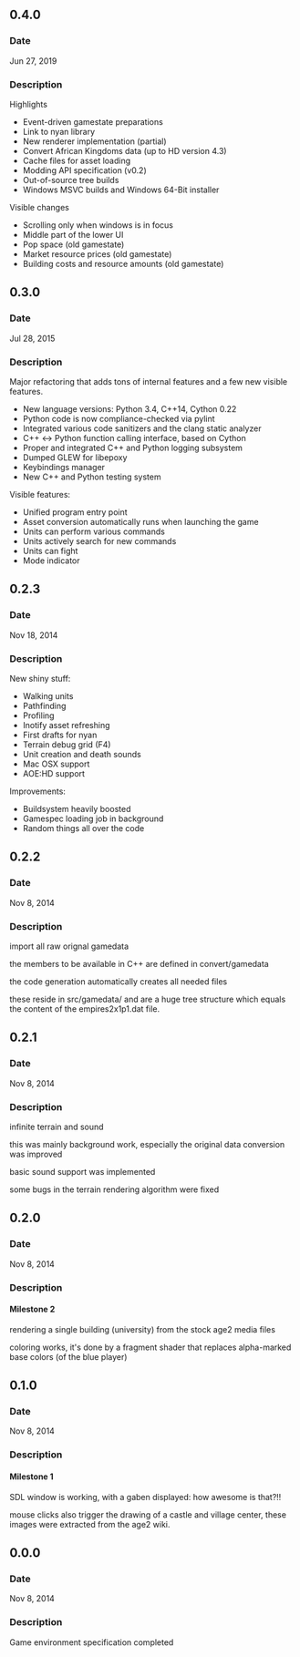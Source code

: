 ## 0.4.0

### Date
Jun 27, 2019

### Description

Highlights

 * Event-driven gamestate preparations
 * Link to nyan library
 * New renderer implementation (partial)
 * Convert African Kingdoms data (up to HD version 4.3)
 * Cache files for asset loading
 * Modding API specification (v0.2)
 * Out-of-source tree builds
 * Windows MSVC builds and Windows 64-Bit installer

Visible changes

 * Scrolling only when windows is in focus
 *  Middle part of the lower UI
 *  Pop space (old gamestate)
 *  Market resource prices (old gamestate)
 *  Building costs and resource amounts (old gamestate)


## 0.3.0

### Date
Jul 28, 2015

### Description

Major refactoring that adds tons of internal features and a few new visible features.

 * New language versions: Python 3.4, C++14, Cython 0.22
 * Python code is now compliance-checked via pylint
 * Integrated various code sanitizers and the clang static analyzer
 * C++ <-> Python function calling interface, based on Cython
 * Proper and integrated C++ and Python logging subsystem
 * Dumped GLEW for libepoxy
 * Keybindings manager
 * New C++ and Python testing system

Visible features:

 * Unified program entry point
 * Asset conversion automatically runs when launching the game
 * Units can perform various commands
 * Units actively search for new commands
 * Units can fight
 * Mode indicator


## 0.2.3

### Date
Nov 18, 2014

### Description

New shiny stuff:
* Walking units
* Pathfinding
* Profiling
* Inotify asset refreshing
* First drafts for nyan
* Terrain debug grid (F4)
* Unit creation and death sounds
* Mac OSX support
* AOE:HD support

Improvements:
* Buildsystem heavily boosted
* Gamespec loading job in background
* Random things all over the code


## 0.2.2

### Date
Nov 8, 2014

### Description

import all raw orignal gamedata

the members to be available in C++ are defined in convert/gamedata

the code generation automatically creates all needed files

these reside in src/gamedata/ and are a huge tree structure
which equals the content of the empires2x1p1.dat file.


## 0.2.1

### Date
Nov 8, 2014

### Description

infinite terrain and sound

this was mainly background work, especially the original data
conversion was improved

basic sound support was implemented

some bugs in the terrain rendering algorithm were fixed

## 0.2.0

### Date
Nov 8, 2014

### Description

#### Milestone 2

rendering a single building (university) from the stock age2 media files

coloring works, it's done by a fragment shader that replaces
alpha-marked base colors (of the blue player)


## 0.1.0

### Date
Nov 8, 2014

### Description

#### Milestone 1

SDL window is working, with a gaben displayed: how awesome is that?!!

mouse clicks also trigger the drawing of a castle and village center,
these images were extracted from the age2 wiki.


## 0.0.0

### Date
Nov 8, 2014

### Description

Game environment specification completed